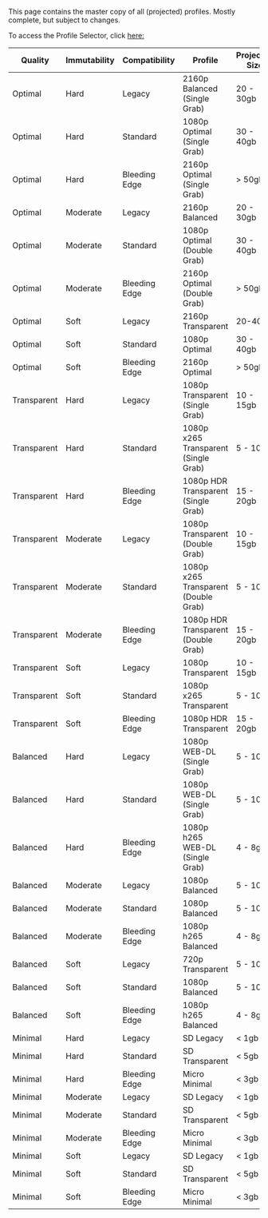This page contains the master copy of all (projected) profiles. Mostly complete, but subject to changes. 

To access the Profile Selector, click [here:](https://selectarr.pages.dev/)

| Quality | Immutability | Compatibility | Profile | Projected Size |
| ---- | ---- | ---- | ---- | ---- |
| Optimal | Hard | Legacy | 2160p Balanced (Single Grab) | 20 - 30gb |
| Optimal | Hard | Standard | 1080p Optimal (Single Grab) | 30 - 40gb |
| Optimal | Hard | Bleeding Edge | 2160p Optimal (Single Grab) | > 50gb |
| Optimal | Moderate | Legacy | 2160p Balanced | 20 - 30gb |
| Optimal | Moderate | Standard | 1080p Optimal (Double Grab) | 30 - 40gb |
| Optimal | Moderate | Bleeding Edge | 2160p Optimal (Double Grab) | > 50gb |
| Optimal | Soft | Legacy | 2160p Transparent | 20-40gb |
| Optimal | Soft | Standard | 1080p Optimal | 30 - 40gb |
| Optimal | Soft | Bleeding Edge | 2160p Optimal | > 50gb |
| Transparent | Hard | Legacy | 1080p Transparent (Single Grab) | 10 - 15gb |
| Transparent | Hard | Standard | 1080p x265 Transparent (Single Grab) | 5 - 10gb |
| Transparent | Hard | Bleeding Edge | 1080p HDR Transparent (Single Grab) | 15 - 20gb |
| Transparent | Moderate | Legacy | 1080p Transparent (Double Grab) | 10 - 15gb |
| Transparent | Moderate | Standard | 1080p x265 Transparent (Double Grab) | 5 - 10gb |
| Transparent | Moderate | Bleeding Edge | 1080p HDR Transparent (Double Grab) | 15 - 20gb |
| Transparent | Soft | Legacy | 1080p Transparent | 10 - 15gb |
| Transparent | Soft | Standard | 1080p x265 Transparent | 5 - 10gb |
| Transparent | Soft | Bleeding Edge | 1080p HDR Transparent | 15 - 20gb |
| Balanced | Hard | Legacy | 1080p WEB-DL (Single Grab) | 5 - 10gb |
| Balanced | Hard | Standard | 1080p WEB-DL (Single Grab) | 5 - 10gb |
| Balanced | Hard | Bleeding Edge | 1080p h265 WEB-DL (Single Grab) | 4 - 8gb |
| Balanced | Moderate | Legacy | 1080p Balanced | 5 - 10gb |
| Balanced | Moderate | Standard | 1080p Balanced | 5 - 10gb |
| Balanced | Moderate | Bleeding Edge | 1080p h265 Balanced | 4 - 8gb |
| Balanced | Soft | Legacy | 720p Transparent | 5 - 10gb |
| Balanced | Soft | Standard | 1080p Balanced | 5 - 10gb |
| Balanced | Soft | Bleeding Edge | 1080p h265 Balanced | 4 - 8gb |
| Minimal | Hard | Legacy | SD Legacy | < 1gb |
| Minimal | Hard | Standard | SD Transparent | < 5gb |
| Minimal | Hard | Bleeding Edge | Micro Minimal | < 3gb |
| Minimal | Moderate | Legacy | SD Legacy | < 1gb |
| Minimal | Moderate | Standard | SD Transparent | < 5gb |
| Minimal | Moderate | Bleeding Edge | Micro Minimal | < 3gb |
| Minimal | Soft | Legacy | SD Legacy | < 1gb |
| Minimal | Soft | Standard | SD Transparent | < 5gb |
| Minimal | Soft | Bleeding Edge | Micro Minimal | < 3gb |
